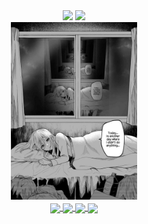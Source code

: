 <!--
**ParaliyzedEvo/Paraliyzedevo** is a ✨ _special_ ✨ repository because its `README.md` (this file) appears on your GitHub profile.

Here are some ideas to get you started:

- 🔭 I’m currently working on ...
- 🌱 I’m currently learning ...
- 👯 I’m looking to collaborate on ...
- 🤔 I’m looking for help with ...
- 💬 Ask me about ...
- 📫 How to reach me: ...
- 😄 Pronouns: ...
- ⚡ Fun fact: ...
-->
  
<div align="center">

<img height="100" src="https://github-readme-stats.vercel.app/api?username=Paraliyzedevo&show_icons=true&hide=stars,prs&theme=catppuccin_mocha" />
<img src="https://github-readme-stats.vercel.app/api/top-langs/?username=Paraliyzedevo&langs_count=4&layout=compact&theme=catppuccin_mocha" />
<br>
<a href="https://paraliyzed.net" alt="website">
<img src="GStEK3UXsAAV3YY.jpg" width="40%" height="40%">
</a>
<br>
<a href="https://github.com/Paraliyzedevo/flowabot">
  <img align="center" height="120" src="https://github-readme-stats.vercel.app/api/pin/?username=Paraliyzedevo&repo=flowabot&theme=catppuccin_mocha&show_owner=true" />
</a>
<a href="https://github.com/Paraliyzedevo/website">
  <img align="center" src="https://github-readme-stats.vercel.app/api/pin/?username=Paraliyzedevo&repo=website&theme=catppuccin_mocha&show_owner=true" />
</a>
<a href="https://github.com/Paraliyzedevo/crush">
  <img height="120" align="center" src="https://github-readme-stats.vercel.app/api/pin/?username=Paraliyzedevo&repo=crush&theme=catppuccin_mocha&show_owner=true" />
</a>
<a href="https://github.com/Paraliyzedevo/simulation">
  <img align="center" src="https://github-readme-stats.vercel.app/api/pin/?username=Paraliyzedevo&repo=simulation&theme=catppuccin_mocha&show_owner=true" />
</a>

